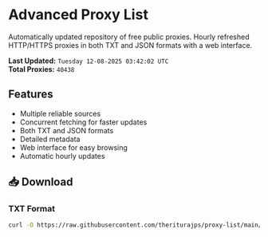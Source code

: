 # Advanced Proxy List

Automatically updated repository of free public proxies. Hourly refreshed HTTP/HTTPS proxies in both TXT and JSON formats with a web interface.

**Last Updated:** `Tuesday 12-08-2025 03:42:02 UTC`  
**Total Proxies:** `40438`

## Features
- Multiple reliable sources
- Concurrent fetching for faster updates
- Both TXT and JSON formats
- Detailed metadata
- Web interface for easy browsing
- Automatic hourly updates

## 📥 Download

### TXT Format
```bash
curl -O https://raw.githubusercontent.com/theriturajps/proxy-list/main/proxies.txt